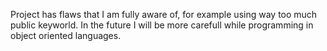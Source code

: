 Project has flaws that I am fully aware of, for example using way too much public keyworld. In the future I will be more carefull while programming in object oriented languages.

